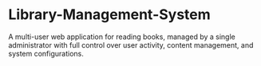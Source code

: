 # Library-Management-System
A multi-user web application for reading books, managed by a single administrator with full control over user activity, content management, and system configurations.

